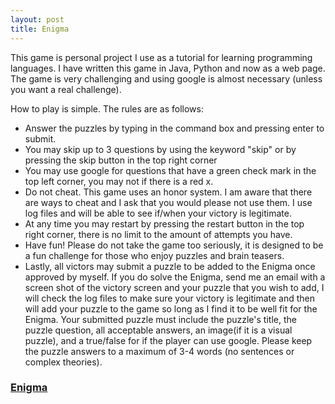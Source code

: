 ```yaml
---
layout: post
title: Enigma
---
```


This game is personal project I use as a tutorial for learning programming languages. I have written this game in Java, Python and now as a web page.
The game is very challenging and using google is almost necessary (unless you want a real challenge).

How to play is simple. The rules are as follows:
- Answer the puzzles by typing in the command box and pressing enter to submit.
- You may skip up to 3 questions by using the keyword "skip" or by pressing the skip button in the top right corner
- You may use google for questions that have a green check mark in the top left corner, you may not if there is a red x.
- Do not cheat. This game uses an honor system. I am aware that there are ways to cheat and I ask that you would please not use them. I use log files and will be able to see if/when your victory is legitimate.
- At any time you may restart by pressing the restart button in the top right corner, there is no limit to the amount of attempts you have.
- Have fun! Please do not take the game too seriously, it is designed to be a fun challenge for those who enjoy puzzles and brain teasers.
- Lastly, all victors may submit a puzzle to be added to the Enigma once approved by myself. If you do solve the Enigma, send me an email with a screen shot of the victory screen and your puzzle that you wish to add, I will check the log files to make sure your victory is legitimate and then will add your puzzle to the game so long as I find it to be well fit for the Enigma. Your submitted puzzle must include the puzzle's title, the puzzle question, all acceptable answers, an image(if it is a visual puzzle), and a true/false for if the player can use google. Please keep the puzzle answers to a maximum of 3-4 words (no sentences or complex theories).

### [Enigma](https://elliothume.github.io/enigma.html)
